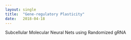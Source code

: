 ```yaml
---
layout: single
title:  "Gene-regulatory Plasticity"
date:   2018-04-18
---
```


Subcellular Molecular Neural Nets using Randomized gRNA
